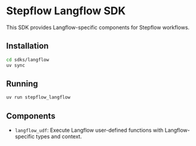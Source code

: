 # Stepflow Langflow SDK

This SDK provides Langflow-specific components for Stepflow workflows.

## Installation

```bash
cd sdks/langflow
uv sync
```

## Running

```bash
uv run stepflow_langflow
```

## Components

- `langflow_udf`: Execute Langflow user-defined functions with Langflow-specific types and context.